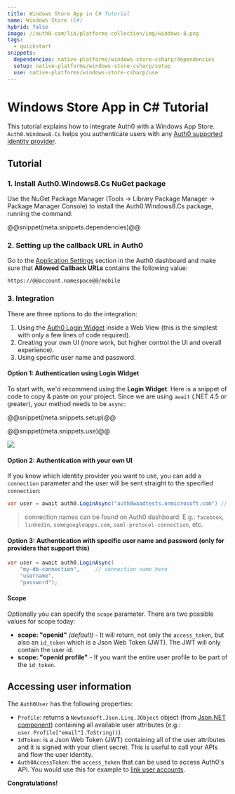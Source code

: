 ```yaml
---
title: Windows Store App in C# Tutorial
name: Windows Store (C#)
hybrid: false
image: //auth0.com/lib/platforms-collection/img/windows-8.png
tags:
  - quickstart  
snippets:
  dependencies: native-platforms/windows-store-csharp/dependencies
  setup: native-platforms/windows-store-csharp/setup
  use: native-platforms/windows-store-csharp/use
---
```


# Windows Store App in C# Tutorial

This tutorial explains how to integrate Auth0 with a Windows App Store. `Auth0.Windows8.Cs` helps you authenticate users with any [Auth0 supported identity provider](/identityproviders).

## Tutorial

### 1. Install Auth0.Windows8.Cs NuGet package

Use the NuGet Package Manager (Tools -> Library Package Manager -> Package Manager Console) to install the Auth0.Windows8.Cs package, running the command:

@@snippet(meta.snippets.dependencies)@@

### 2. Setting up the callback URL in Auth0

<div class="setup-callback">
<p>Go to the <a href="@@uiAppSettingsURL@@">Application Settings</a> section in the Auth0 dashboard and make sure that <strong>Allowed Callback URLs</strong> contains the following value:</p>

<pre><code>https://@@account.namespace@@/mobile</pre></code>
</div>

### 3. Integration
There are three options to do the integration:

1. Using the [Auth0 Login Widget](/login-widget2) inside a Web View (this is the simplest with only a few lines of code required).
2. Creating your own UI (more work, but higher control the UI and overall experience).
3. Using specific user name and password.

#### Option 1: Authentication using Login Widget

To start with, we'd recommend using the __Login Widget__. Here is a snippet of code to copy & paste on your project.
Since we are using `await` (.NET 4.5 or greater), your method needs to be `async`:

@@snippet(meta.snippets.setup)@@

@@snippet(meta.snippets.use)@@

![](//cdn.auth0.com/docs/img/win8-cs-step1.png)

#### Option 2: Authentication with your own UI

If you know which identity provider you want to use, you can add a `connection` parameter and the user will be sent straight to the specified `connection`:

```cs
var user = await auth0.LoginAsync("auth0waadtests.onmicrosoft.com") // connection name here
```

> connection names can be found on Auth0 dashboard. E.g.: `facebook`, `linkedin`, `somegoogleapps.com`, `saml-protocol-connection`, etc.

#### Option 3: Authentication with specific user name and password (only for providers that support this)

```cs
var user = await auth0.LoginAsync(
	"my-db-connection", 	// connection name here
	"username",
	"password");
```

#### Scope

Optionally you can specify the `scope` parameter. There are two possible values for scope today:

* __scope: "openid"__ _(default)_ - It will return, not only the `access_token`, but also an `id_token` which is a Json Web Token (JWT). The JWT will only contain the user id.
* __scope: "openid profile"__ - If you want the entire user profile to be part of the `id_token`.

## Accessing user information

The `Auth0User` has the following properties:

* `Profile`: returns a `Newtonsoft.Json.Linq.JObject` object (from [Json.NET component](http://components.xamarin.com/view/json.net/)) containing all available user attributes (e.g.: `user.Profile["email"].ToString()`).
* `IdToken`: is a Json Web Token (JWT) containing all of the user attributes and it is signed with your client secret. This is useful to call your APIs and flow the user identity.
* `Auth0AccessToken`: the `access_token` that can be used to access Auth0's API. You would use this for example to [link user accounts](/link-accounts).


**Congratulations!**
